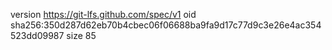 version https://git-lfs.github.com/spec/v1
oid sha256:350d287d62eb70b4cbec06f06688ba9fa9d17c77d9c3e26e4ac354523dd09987
size 85
